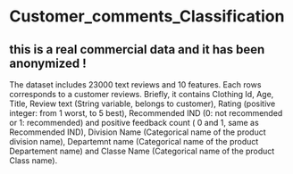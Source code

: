 # Customer_comments_Classification
##  this is a real commercial data and it has been anonymized !
The dataset includes 23000 text reviews and 10 features. Each rows corresponds to a customer reviews. Briefly, it contains Clothing Id, 
Age, Title, Review text (String variable, belongs to customer), Rating (positive integer: from 1 worst, to 5 best), Recommended IND (0: not recommended or 1: recommended) and positive feedback count ( 0 and 1, same as Recommended IND),
Division Name (Categorical name of the product division name), Departemnt name (Categorical name of the product Departement name) and Classe Name (Categorical name of the product Class name).

